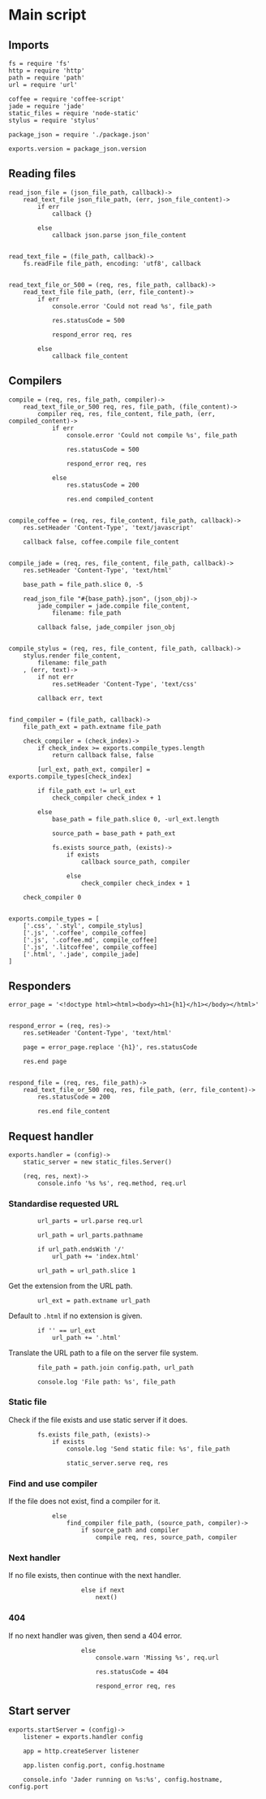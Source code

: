 # Main script

## Imports

	fs = require 'fs'
	http = require 'http'
	path = require 'path'
	url = require 'url'

	coffee = require 'coffee-script'
	jade = require 'jade'
	static_files = require 'node-static'
	stylus = require 'stylus'

	package_json = require './package.json'

	exports.version = package_json.version


## Reading files

	read_json_file = (json_file_path, callback)->
		read_text_file json_file_path, (err, json_file_content)->
			if err
				callback {}

			else
				callback json.parse json_file_content


	read_text_file = (file_path, callback)->
		fs.readFile file_path, encoding: 'utf8', callback


	read_text_file_or_500 = (req, res, file_path, callback)->
		read_text_file file_path, (err, file_content)->
			if err
				console.error 'Could not read %s', file_path

				res.statusCode = 500

				respond_error req, res

			else
				callback file_content


## Compilers

	compile = (req, res, file_path, compiler)->
		read_text_file_or_500 req, res, file_path, (file_content)->
			compiler req, res, file_content, file_path, (err, compiled_content)->
				if err
					console.error 'Could not compile %s', file_path

					res.statusCode = 500

					respond_error req, res

				else
					res.statusCode = 200

					res.end compiled_content


	compile_coffee = (req, res, file_content, file_path, callback)->
		res.setHeader 'Content-Type', 'text/javascript'

		callback false, coffee.compile file_content


	compile_jade = (req, res, file_content, file_path, callback)->
		res.setHeader 'Content-Type', 'text/html'

		base_path = file_path.slice 0, -5

		read_json_file "#{base_path}.json", (json_obj)->
			jade_compiler = jade.compile file_content,
				filename: file_path

			callback false, jade_compiler json_obj


	compile_stylus = (req, res, file_content, file_path, callback)->
		stylus.render file_content,
			filename: file_path
		, (err, text)->
			if not err
				res.setHeader 'Content-Type', 'text/css'

			callback err, text


	find_compiler = (file_path, callback)->
		file_path_ext = path.extname file_path

		check_compiler = (check_index)->
			if check_index >= exports.compile_types.length
				return callback false, false

			[url_ext, path_ext, compiler] = exports.compile_types[check_index]

			if file_path_ext != url_ext
				check_compiler check_index + 1

			else
				base_path = file_path.slice 0, -url_ext.length

				source_path = base_path + path_ext

				fs.exists source_path, (exists)->
					if exists
						callback source_path, compiler

					else
						check_compiler check_index + 1

		check_compiler 0


	exports.compile_types = [
		['.css', '.styl', compile_stylus]
		['.js', '.coffee', compile_coffee]
		['.js', '.coffee.md', compile_coffee]
		['.js', '.litcoffee', compile_coffee]
		['.html', '.jade', compile_jade]
	]


## Responders

	error_page = '<!doctype html><html><body><h1>{h1}</h1></body></html>'


	respond_error = (req, res)->
		res.setHeader 'Content-Type', 'text/html'

		page = error_page.replace '{h1}', res.statusCode

		res.end page


	respond_file = (req, res, file_path)->
		read_text_file_or_500 req, res, file_path, (err, file_content)->
			res.statusCode = 200

			res.end file_content


## Request handler

	exports.handler = (config)->
		static_server = new static_files.Server()

		(req, res, next)->
			console.info '%s %s', req.method, req.url


### Standardise requested URL

			url_parts = url.parse req.url

			url_path = url_parts.pathname

			if url_path.endsWith '/'
				url_path += 'index.html'

			url_path = url_path.slice 1

Get the extension from the URL path.

			url_ext = path.extname url_path

Default to `.html` if no extension is given.

			if '' == url_ext
				url_path += '.html'


Translate the URL path to a file on the server file system.

			file_path = path.join config.path, url_path

			console.log 'File path: %s', file_path


### Static file

Check if the file exists and use static server if it does.

			fs.exists file_path, (exists)->
				if exists
					console.log 'Send static file: %s', file_path

					static_server.serve req, res


### Find and use compiler

If the file does not exist, find a compiler for it.

				else
					find_compiler file_path, (source_path, compiler)->
						if source_path and compiler
							compile req, res, source_path, compiler


### Next handler

If no file exists, then continue with the next handler.

						else if next
							next()


### 404

If no next handler was given, then send a 404 error.

						else
							console.warn 'Missing %s', req.url

							res.statusCode = 404

							respond_error req, res


## Start server

	exports.startServer = (config)->
		listener = exports.handler config

		app = http.createServer listener

		app.listen config.port, config.hostname

		console.info 'Jader running on %s:%s', config.hostname, config.port
